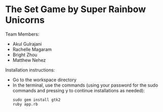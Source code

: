 The Set Game by Super Rainbow Unicorns
======================================

Team Members: 

* Akul Gulrajani
* Rachelle Magaram
* Bright Zhou
* Matthew Nehez

Installation instructions:
* Go to the workspace directory
* In the terminal, use the commands (using your password for the sudo commands and pressing y to continue installations as needed):
  ```
  sudo gem install gtk2
  ruby app.rb
  ```





